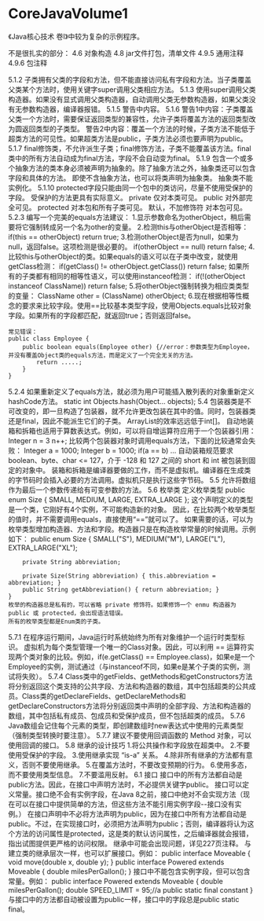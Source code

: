 # CoreJavaVolume1
《Java核心技术 卷I》中较为复杂的示例程序。

不是很扎实的部分：
4.6 
    对象构造
4.8 
    jar文件打包，清单文件
4.9.5 
    通用注释
4.9.6 
    包注释

5.1.2 
    子类拥有父类的字段和方法，但不能直接访问私有字段和方法。当子类覆盖父类某个方法时，使用关键字super调用父类相应方法。
5.1.3
    使用super调用父类构造器。如果没有显式调用父类构造器，自动调用父类无参数构造器，如果父类没有无参数构造器，编译器报错。
5.1.5
    警告中内容。
5.1.6
    警告1中内容：子类覆盖父类一个方法时，需要保证返回类型的兼容性，允许子类将覆盖方法的返回类型改为圆返回类型的子类型。
    警告2中内容：覆盖一个方法的时候，子类方法不能低于超类方法的可见性。如果超类方法是public，子类方法必须也要声明为public。
5.1.7
    final修饰类，不允许派生子类；final修饰方法，子类不能覆盖该方法。final类中的所有方法自动成为final方法，字段不会自动变为final。
5.1.9
    包含一个或多个抽象方法的类本身必须被声明为抽象的。除了抽象方法之外，抽象类还可以包含字段和具体的方法。
    即使不含抽象方法，也可以将类声明为抽象类。
    抽象类不能实例化。
5.1.10
    protected字段只能由同一个包中的类访问，尽量不使用受保护的字段。
    受保护的方法更具有实际意义。
    private 仅对本类可见。
    public 对外部完全可见。
    protected 对本包和所有子类可见。
    默认，不加修饰符  对本包可见。
5.2.3
    编写一个完美的equals方法建议：
    1.显示参数命名为otherObject，稍后需要将它强制转成另一个名为other的变量。
    2.检测this与otherObject是否相等：
    if(this == otherObject) return true;
    3.检测otherObject是否为null，如果为null，返回false。这项检测是很必要的。
    if(otherObject == null) return false;
    4.比较this与otherObject的类。如果equals的语义可以在子类中改变，就使用getClass检测：
    if(getClass() != otherObject.getClass()) return false;
    如果所有的子类都有相同的相等性语义，可以使用instanceof检测：
    if(!(otherObject instanceof ClassName)) return false;
    5.将otherObject强制转换为相应类类型的变量：
    ClassName other = (ClassName) otherObject;
    6.现在根据相等性概念的要求来比较字段。使用==比较基本类型字段，使用Objects.equals比较对象字段。如果所有的字段都匹配，就返回true；否则返回false。

    常见错误：
    public class Employee {
        public boolean equals(Employee other) {//error：参数类型为Employee，并没有覆盖Object类的equals方法，而是定义了一个完全无关的方法。
            return .....;
        }
    }
5.2.4
    如果重新定义了equals方法，就必须为用户可能插入散列表的对象重新定义hashCode方法。
    static int Objects.hash(Object... objects);
5.4
    包装器类是不可改变的，即一旦构造了包装器，就不允许更改包装在其中的值。同时，包装器类还是final，因此不能派生它们的子类。
    ArrayList<Integer>的效率远远低于int[]。
    自动地装箱和拆箱也适用于算数表达式。例如，可以将自增运算符应用于一个包装器引用：
        Integer n = 3
        n++;
    比较两个包装器对象时调用equals方法，下面的比较通常会失败：
        Integer a = 1000;
        Integer b = 1000;
        if(a == b) ...
    自动装箱规范要求 boolean、byte、char <= 127，介于 -128 和 127 之间的 short 和 int 被包装到固定的对象中。
    装箱和拆箱是编译器要做的工作，而不是虚拟机。编译器在生成类的字节码时会插入必要的方法调用。虚拟机只是执行这些字节码。
5.5
    允许将数组作为最后一个参数传递给有可变参数的方法。
5.6 枚举类
    定义枚举类型 public enum Size { SMALL, MEDIUM, LARGE, EXTRA_LARGE };
    这个声明定义的类型是一个类，它刚好有4个实例，不可能构造新的对象。
    因此，在比较两个枚举类型的值时，并不需要调用equals，直接使用“==”就可以了。
    如果需要的话，可以为枚举类型增加构造器、方法和字段。构造器只是在构造枚举常量的时候调用。示例如下：
    public enum Size {
        SMALL("S"), MEDIUM("M"), LARGE("L"), EXTRA_LARGE("XL");

        private String abbreviation;

        private Size(String abbreviation) { this.abbreviation = abbreviation; }
        public String getAbbreviation() { return abbreviation; }
    }
    枚举的构造器总是私有的，可以省略 private 修饰符。如果修饰一个 enmu 构造器为 public 或 protected，会出现语法错误。
    所有的枚举类型都是Enum类的子类。
5.7.1
    在程序运行期间，Java运行时系统始终为所有对象维护一个运行时类型标识。
    虚拟机为每个类型管理一个唯一的Class对象。因此，可以利用 == 运算符实现两个类对象的比较。例如，if(e.getClass() == Employee.class)，如果e是一个Employee的实例，测试通过（与instanceof不同，如果e是某个子类的实例，测试将失败）。
5.7.4
    Class类中的getFields、getMethods和getConstructors方法将分别返回这个类支持的公共字段、方法和构造器的数组，其中包括超类的公共成员。Class类的getDeclareFields、getDeclareMethods和getDeclareConstructors方法将分别返回类中声明的全部字段、方法和构造器的数组，其中包括私有成员、包成员和受保护成员，但不包括超类的成员。
5.7.6
    Java数组会记住每个元素的类型，即创建数组时new表达式中使用的元素类型（强制类型转换时要注意）。
5.7.7
    建议不要使用回调函数的 Method 对象，可以使用回调的接口。
5.8 继承的设计技巧
    1.将公共操作和字段放在超类中。
    2.不要使用受保护的字段。
    3.使用继承实现 “is-a” 关系。
    4.除非所有继承的方法都有意义，否则不要使用继承。
    5.在覆盖方法时，不要改变预期的行为。
    6.使用多态，而不要使用类型信息。
    7.不要滥用反射。
6.1 接口
    接口中的所有方法都自动是public方法。因此，在接口中声明方法时，不必提供关键字public。
    接口可以定义常量。接口绝不会有实例字段，在Java 8之前，接口中绝对不会实现方法（现在可以在接口中提供简单的方法，但这些方法不能引用实例字段--接口没有实例。）
    在接口声明中不必将方法声明为public，因为在接口中所有方法都自动是public。不过，在实现接口时，必须把方法声明为public；否则，编译器将认为这个方法的访问属性是protected，这是类的默认访问属性，之后编译器就会报错，指出试图提供更严格的访问权限。
    继承中可能会出现问题，详见227页注释。
    与建立类的继承层次一样，也可以扩展接口。例如：
    public interface Moveable {
        void move(double x, double y);
    }
    public interface Powered extends Moveable {
        double milesPerGallon();
    }
    接口中不能包含实例字段，但可以包含常量。例如：
    public interface Powered extends Moveable {
        double milesPerGallon();
        double SPEED_LIMIT = 95;//a public static final constant
    }
    与接口中的方法都自动被设置为public一样，接口中的字段总是public static final。
    